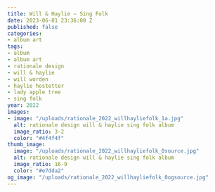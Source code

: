 ```yaml
---
title: Will & Haylie – Sing Folk
date: 2023-06-01 23:36:00 Z
published: false
categories:
- album art
tags:
- album
- album art
- rationale design
- will & haylie
- will worden
- haylie hostetter
- lady apple tree
- sing folk
year: 2022
images:
- image: "/uploads/rationale_2022_willhayliefolk_1a.jpg"
  alt: rationale design will & haylie sing folk album
  image_ratio: 3-2
  color: "#4f4f4f"
thumb_image:
  image: "/uploads/rationale_2022_willhayliefolk_0source.jpg"
  alt: rationale design will & haylie sing folk album
  image_ratio: 16-9
  color: "#e7dda2"
og_image: "/uploads/rationale_2022_willhayliefolk_0ogsource.jpg"
---
```


